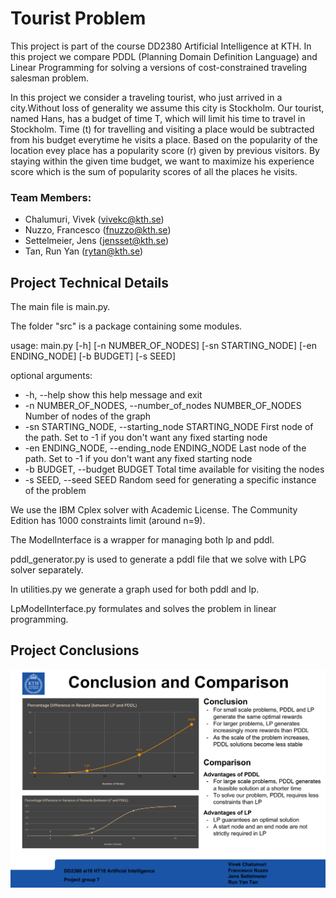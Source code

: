 # Tourist Problem

This project is part of the course DD2380 Artificial Intelligence at KTH. In this project we compare PDDL (Planning Domain Definition Language) and Linear Programming for solving a versions of cost-constrained traveling salesman problem. 

In this project we consider a traveling tourist, who just arrived in a city.Without loss of generality we assume this city is Stockholm. Our tourist, named Hans, has a budget of time T, which will limit his time to travel in Stockholm. Time (t) for travelling and visiting a place would be subtracted from his budget everytime he visits a place. Based on the popularity of the location evey place has a popularity score (r) given by previous visitors. By staying within the given time budget, we want to maximize his experience score which is the sum of popularity scores of all the places he visits.

### Team Members: 

- Chalumuri, Vivek (vivekc@kth.se)
- Nuzzo, Francesco (fnuzzo@kth.se)
- Settelmeier, Jens (jensset@kth.se)
- Tan, Run Yan (rytan@kth.se)


## Project Technical Details 

The main file is main.py.

The folder "src" is a package containing some modules.

usage: main.py     [-h]      [-n NUMBER_OF_NODES]   [-sn STARTING_NODE]  [-en ENDING_NODE]  [-b BUDGET]  [-s SEED]

optional arguments:

  - -h, --help            show this help message and exit
  - -n NUMBER_OF_NODES, --number_of_nodes NUMBER_OF_NODES
                        Number of nodes of the graph
  - -sn STARTING_NODE, --starting_node STARTING_NODE
                        First node of the path. Set to -1 if you don't want
                        any fixed starting node
  - -en ENDING_NODE, --ending_node ENDING_NODE
                        Last node of the path. Set to -1 if you don't want any
                        fixed starting node
  - -b BUDGET, --budget BUDGET
                        Total time available for visiting the nodes
  - -s SEED, --seed SEED  Random seed for generating a specific instance of the
                        problem

We use the IBM Cplex solver with Academic License. The Community Edition has 1000 constraints limit (around n=9).

The ModelInterface is a wrapper for managing both lp and pddl.

pddl_generator.py is used to generate a pddl file that we solve with LPG solver separately.

In utilities.py we generate a graph used for both pddl and lp.

LpModelInterface.py formulates and solves the problem in linear programming.

## Project Conclusions

<img src='imgs/conclusion.png'>
